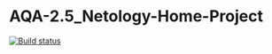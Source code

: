 # AQA-2.5_Netology-Home-Project

[![Build status](https://ci.appveyor.com/api/projects/status/y5a63upyy3ps5qvq?svg=true)](https://ci.appveyor.com/project/toptun80/aqa-2-5-netology-home-project)
